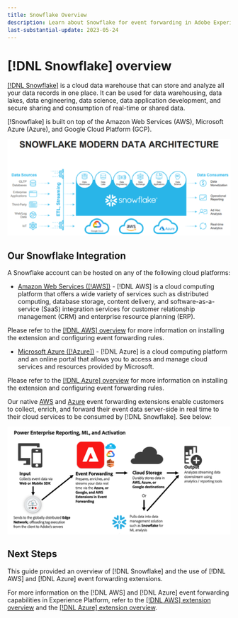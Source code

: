 ```yaml
---
title: Snowflake Overview
description: Learn about Snowflake for event forwarding in Adobe Experience Platform.
last-substantial-update: 2023-05-24
---
```

# [!DNL Snowflake] overview

[[!DNL Snowflake]](https://www.snowflake.com/en/) is a cloud data warehouse that can store and analyze all your data records in one place. It can be used for data warehousing, data lakes, data engineering, data science, data application development, and secure sharing and consumption of real-time or shared data.

[!Snowflake] is built on top of the Amazon Web Services (AWS), Microsoft Azure (Azure), and Google Cloud Platform (GCP).  

![Diagram showing the [!DNL Snowflake] data architecture.](../../../images/extensions/server/snowflake/architecture.png)

## Our Snowflake Integration

A Snowflake account can be hosted on any of the following cloud platforms:

- [Amazon Web Services ([!AWS])](https://aws.amazon.com/) - [!DNL AWS] is a cloud computing platform that offers a wide variety of services such as distributed computing, database storage, content delivery, and software-as-a-service (SaaS) integration services for customer relationship management (CRM) and enterprise resource planning (ERP). 

Please refer to the [[!DNL AWS] overview](../aws/overview.md) for more information on installing the extension and configuring event forwarding rules. 

- [Microsoft Azure ([!Azure])]((https://azure.microsoft.com/en-us/products/event-hubs/#overview)) - [!DNL Azure] is a cloud computing platform and an online portal that allows you to access and manage cloud services and resources provided by Microsoft. 

Please refer to the [[!DNL Azure] overview](../azure/overview.md) for more information on installing the extension and configuring event forwarding rules. 

Our native [AWS](../aws/overview.md) and [Azure](../azure/overview.md) event forwarding extensions enable customers to collect, enrich, and forward their event data server-side in real time to their cloud services to be consumed by [!DNL Snowflake]. See below:

![[!DNL Snowflake] reporting diagram showing the link between [!DNL AWS] and [!DNL  Azure].](../../../images/extensions/server/snowflake/reporting-diagram.png)

## Next Steps

This guide provided an overview of [!DNL Snowflake] and the use of [!DNL AWS] and [!DNL Azure] event forwarding extensions. 

For more information on the [!DNL AWS] and [!DNL Azure] event forwarding capabilities in Experience Platform, refer to the [[!DNL AWS] extension overview](../aws/overview.md) and the [[!DNL Azure] extension overview](../azure/overview.md).
